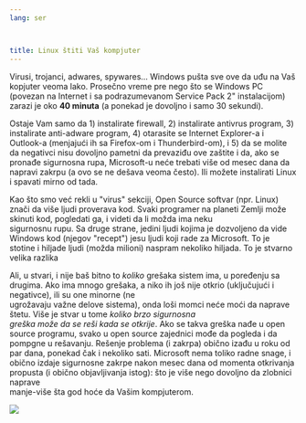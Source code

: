 ```yaml
---
lang: ser



title: Linux štiti Vaš kompjuter 
---
```


Virusi, trojanci, adwares, spywares... Windows pušta sve ove da uđu na Vaš
kopjuter veoma lako. Prosečno vreme pre nego što se Windows PC (povezan na 
Internet i sa podrazumevanom Service Pack 2" instalacijom)  
zarazi je oko <b>40 minuta</b> (a ponekad je dovoljno i samo 30 sekundi).

Ostaje Vam samo da 1) instalirate firewall, 2) instalirate antivrus program, 3) 
instalirate anti-adware program, 4) otarasite se Internet Explorer-a i Outlook-a 
(menjajući ih sa Firefox-om i Thunderbird-om), i 5) da se molite da negativci
nisu dovoljno pametni da prevaziđu ove zaštite i da, ako se pronađe
sigurnosna rupa, Microsoft-u neće trebati više od mesec dana 
da napravi zakrpu (a ovo se ne dešava veoma često). Ili možete 
instalirati Linux i spavati mirno od tada.

Kao što smo već rekli u "virus" sekciji, Open Source softvar (npr. 
Linux) znači da više ljudi proverava kod. Svaki programer na planeti 
Zemlji može skinuti kod, pogledati ga, i videti da li možda ima neku  
sigurnosnu rupu. Sa druge strane, jedini ljudi kojima je dozvoljeno 
da vide Windows kod (njegov "recept") jesu ljudi koji rade za Microsoft. 
To je stotine i hiljade ljudi (možda milioni) naspram nekoliko
hiljada. To je stvarno velika razlika

Ali, u stvari, i nije baš bitno to <i>koliko</i> grešaka 
sistem ima, u poređenju sa drugima. Ako ima mnogo grešaka, a niko ih 
još nije otkrio (uključujući i negativce), ili su one minorne (ne  
ugrožavaju važne delove sistema), onda loši momci neće moći 
da naprave štetu. Više je stvar u tome <i>koliko brzo sigurnosna  
greška može da se reši kada se otkrije</i>. Ako se takva greška 
nađe u open source programu, svako u open source zajednici
mođe da pogleda i da pompgne u rešavanju. Rešenje problema (i zakrpa)
obično izađu u roku od par dana, ponekad čak i nekoliko sati.
Microsoft nema toliko radne snage, i obično izdaje sigurnosne zakrpe
nakon mesec dana od momenta otkrivanja propusta (i obično
objavljivanja istog): što je više nego dovoljno da zlobnici naprave  
manje-više šta god hoće da Vašim kompjuterom.

<img src="Images/security_thumb.png" />




